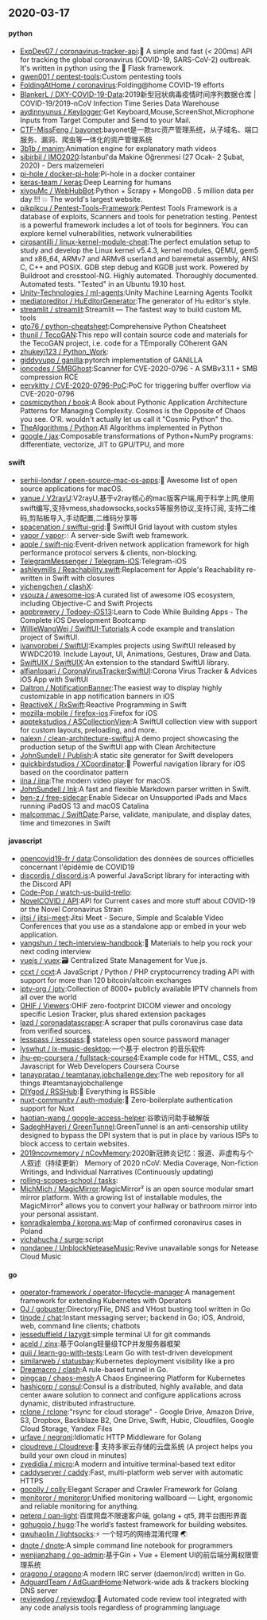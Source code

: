 ## 2020-03-17

#### python
* [ExpDev07 / coronavirus-tracker-api](https://github.com/ExpDev07/coronavirus-tracker-api):🦠 A simple and fast (< 200ms) API for tracking the global coronavirus (COVID-19, SARS-CoV-2) outbreak. It's written in python using the
🍼
Flask framework.
* [gwen001 / pentest-tools](https://github.com/gwen001/pentest-tools):Custom pentesting tools
* [FoldingAtHome / coronavirus](https://github.com/FoldingAtHome/coronavirus):Folding@home COVID-19 efforts
* [BlankerL / DXY-COVID-19-Data](https://github.com/BlankerL/DXY-COVID-19-Data):2019新型冠状病毒疫情时间序列数据仓库 | COVID-19/2019-nCoV Infection Time Series Data Warehouse
* [aydinnyunus / Keylogger](https://github.com/aydinnyunus/Keylogger):Get Keyboard,Mouse,ScreenShot,Microphone Inputs from Target Computer and Send to your Mail.
* [CTF-MissFeng / bayonet](https://github.com/CTF-MissFeng/bayonet):bayonet是一款src资产管理系统，从子域名、端口服务、漏洞、爬虫等一体化的资产管理系统
* [3b1b / manim](https://github.com/3b1b/manim):Animation engine for explanatory math videos
* [sibirbil / IMO2020](https://github.com/sibirbil/IMO2020):İstanbul'da Makine Öğrenmesi (27 Ocak- 2 Şubat, 2020) - Ders malzemeleri
* [pi-hole / docker-pi-hole](https://github.com/pi-hole/docker-pi-hole):Pi-hole in a docker container
* [keras-team / keras](https://github.com/keras-team/keras):Deep Learning for humans
* [xiyouMc / WebHubBot](https://github.com/xiyouMc/WebHubBot):Python + Scrapy + MongoDB . 5 million data per day !!!
💥
The world's largest website.
* [pikpikcu / Pentest-Tools-Framework](https://github.com/pikpikcu/Pentest-Tools-Framework):Pentest Tools Framework is a database of exploits, Scanners and tools for penetration testing. Pentest is a powerful framework includes a lot of tools for beginners. You can explore kernel vulnerabilities, network vulnerabilities
* [cirosantilli / linux-kernel-module-cheat](https://github.com/cirosantilli/linux-kernel-module-cheat):The perfect emulation setup to study and develop the Linux kernel v5.4.3, kernel modules, QEMU, gem5 and x86_64, ARMv7 and ARMv8 userland and baremetal assembly, ANSI C, C++ and POSIX. GDB step debug and KGDB just work. Powered by Buildroot and crosstool-NG. Highly automated. Thoroughly documented. Automated tests. "Tested" in an Ubuntu 19.10 host.
* [Unity-Technologies / ml-agents](https://github.com/Unity-Technologies/ml-agents):Unity Machine Learning Agents Toolkit
* [mediatoreditor / HuEditorGenerator](https://github.com/mediatoreditor/HuEditorGenerator):The generator of Hu editor's style.
* [streamlit / streamlit](https://github.com/streamlit/streamlit):Streamlit — The fastest way to build custom ML tools
* [gto76 / python-cheatsheet](https://github.com/gto76/python-cheatsheet):Comprehensive Python Cheatsheet
* [thunil / TecoGAN](https://github.com/thunil/TecoGAN):This repo will contain source code and materials for the TecoGAN project, i.e. code for a TEmporally COherent GAN
* [zhukeyi123 / Python_Work](https://github.com/zhukeyi123/Python_Work):
* [giddyyupp / ganilla](https://github.com/giddyyupp/ganilla):pytorch implementation of GANILLA
* [ioncodes / SMBGhost](https://github.com/ioncodes/SMBGhost):Scanner for CVE-2020-0796 - A SMBv3.1.1 + SMB compression RCE
* [eerykitty / CVE-2020-0796-PoC](https://github.com/eerykitty/CVE-2020-0796-PoC):PoC for triggering buffer overflow via CVE-2020-0796
* [cosmicpython / book](https://github.com/cosmicpython/book):A Book about Pythonic Application Architecture Patterns for Managing Complexity. Cosmos is the Opposite of Chaos you see. O'R. wouldn't actually let us call it "Cosmic Python" tho.
* [TheAlgorithms / Python](https://github.com/TheAlgorithms/Python):All Algorithms implemented in Python
* [google / jax](https://github.com/google/jax):Composable transformations of Python+NumPy programs: differentiate, vectorize, JIT to GPU/TPU, and more

#### swift
* [serhii-londar / open-source-mac-os-apps](https://github.com/serhii-londar/open-source-mac-os-apps):🚀
Awesome list of open source applications for macOS.
* [yanue / V2rayU](https://github.com/yanue/V2rayU):V2rayU,基于v2ray核心的mac版客户端,用于科学上网,使用swift编写,支持vmess,shadowsocks,socks5等服务协议,支持订阅, 支持二维码,剪贴板导入,手动配置,二维码分享等
* [spacenation / swiftui-grid](https://github.com/spacenation/swiftui-grid):🚀
SwiftUI Grid layout with custom styles
* [vapor / vapor](https://github.com/vapor/vapor):💧
A server-side Swift web framework.
* [apple / swift-nio](https://github.com/apple/swift-nio):Event-driven network application framework for high performance protocol servers & clients, non-blocking.
* [TelegramMessenger / Telegram-iOS](https://github.com/TelegramMessenger/Telegram-iOS):Telegram-iOS
* [ashleymills / Reachability.swift](https://github.com/ashleymills/Reachability.swift):Replacement for Apple's Reachability re-written in Swift with closures
* [yichengchen / clashX](https://github.com/yichengchen/clashX):
* [vsouza / awesome-ios](https://github.com/vsouza/awesome-ios):A curated list of awesome iOS ecosystem, including Objective-C and Swift Projects
* [appbrewery / Todoey-iOS13](https://github.com/appbrewery/Todoey-iOS13):Learn to Code While Building Apps - The Complete iOS Development Bootcamp
* [WillieWangWei / SwiftUI-Tutorials](https://github.com/WillieWangWei/SwiftUI-Tutorials):A code example and translation project of SwiftUI.
* [ivanvorobei / SwiftUI](https://github.com/ivanvorobei/SwiftUI):Examples projects using SwiftUI released by WWDC2019. Include Layout, UI, Animations, Gestures, Draw and Data.
* [SwiftUIX / SwiftUIX](https://github.com/SwiftUIX/SwiftUIX):An extension to the standard SwiftUI library.
* [alfianlosari / CoronaVirusTrackerSwiftUI](https://github.com/alfianlosari/CoronaVirusTrackerSwiftUI):Corona Virus Tracker & Advices iOS App with SwiftUI
* [Daltron / NotificationBanner](https://github.com/Daltron/NotificationBanner):The easiest way to display highly customizable in app notification banners in iOS
* [ReactiveX / RxSwift](https://github.com/ReactiveX/RxSwift):Reactive Programming in Swift
* [mozilla-mobile / firefox-ios](https://github.com/mozilla-mobile/firefox-ios):Firefox for iOS
* [apptekstudios / ASCollectionView](https://github.com/apptekstudios/ASCollectionView):A SwiftUI collection view with support for custom layouts, preloading, and more.
* [nalexn / clean-architecture-swiftui](https://github.com/nalexn/clean-architecture-swiftui):A demo project showcasing the production setup of the SwiftUI app with Clean Architecture
* [JohnSundell / Publish](https://github.com/JohnSundell/Publish):A static site generator for Swift developers
* [quickbirdstudios / XCoordinator](https://github.com/quickbirdstudios/XCoordinator):🎌
Powerful navigation library for iOS based on the coordinator pattern
* [iina / iina](https://github.com/iina/iina):The modern video player for macOS.
* [JohnSundell / Ink](https://github.com/JohnSundell/Ink):A fast and flexible Markdown parser written in Swift.
* [ben-z / free-sidecar](https://github.com/ben-z/free-sidecar):Enable Sidecar on Unsupported iPads and Macs running iPadOS 13 and macOS Catalina
* [malcommac / SwiftDate](https://github.com/malcommac/SwiftDate):Parse, validate, manipulate, and display dates, time and timezones in Swift

#### javascript
* [opencovid19-fr / data](https://github.com/opencovid19-fr/data):Consolidation des données de sources officielles concernant l'épidémie de COVID19
* [discordjs / discord.js](https://github.com/discordjs/discord.js):A powerful JavaScript library for interacting with the Discord API
* [Code-Pop / watch-us-build-trello](https://github.com/Code-Pop/watch-us-build-trello):
* [NovelCOVID / API](https://github.com/NovelCOVID/API):API for Current cases and more stuff about COVID-19 or the Novel Coronavirus Strain
* [jitsi / jitsi-meet](https://github.com/jitsi/jitsi-meet):Jitsi Meet - Secure, Simple and Scalable Video Conferences that you use as a standalone app or embed in your web application.
* [yangshun / tech-interview-handbook](https://github.com/yangshun/tech-interview-handbook):💯
Materials to help you rock your next coding interview
* [vuejs / vuex](https://github.com/vuejs/vuex):🗃️
Centralized State Management for Vue.js.
* [ccxt / ccxt](https://github.com/ccxt/ccxt):A JavaScript / Python / PHP cryptocurrency trading API with support for more than 120 bitcoin/altcoin exchanges
* [iptv-org / iptv](https://github.com/iptv-org/iptv):Collection of 8000+ publicly available IPTV channels from all over the world
* [OHIF / Viewers](https://github.com/OHIF/Viewers):OHIF zero-footprint DICOM viewer and oncology specific Lesion Tracker, plus shared extension packages
* [lazd / coronadatascraper](https://github.com/lazd/coronadatascraper):A scraper that pulls coronavirus case data from verified sources.
* [lesspass / lesspass](https://github.com/lesspass/lesspass):🔑
stateless open source password manager
* [lyswhut / lx-music-desktop](https://github.com/lyswhut/lx-music-desktop):一个基于 electron 的音乐软件
* [jhu-ep-coursera / fullstack-course4](https://github.com/jhu-ep-coursera/fullstack-course4):Example code for HTML, CSS, and Javascript for Web Developers Coursera Course
* [tanaypratap / teamtanay.jobchallenge.dev](https://github.com/tanaypratap/teamtanay.jobchallenge.dev):The web repository for all things #teamtanayjobchallenge
* [DIYgod / RSSHub](https://github.com/DIYgod/RSSHub):🍰
Everything is RSSible
* [nuxt-community / auth-module](https://github.com/nuxt-community/auth-module):🔑
Zero-boilerplate authentication support for Nuxt
* [haotian-wang / google-access-helper](https://github.com/haotian-wang/google-access-helper):谷歌访问助手破解版
* [SadeghHayeri / GreenTunnel](https://github.com/SadeghHayeri/GreenTunnel):GreenTunnel is an anti-censorship utility designed to bypass the DPI system that is put in place by various ISPs to block access to certain websites.
* [2019ncovmemory / nCovMemory](https://github.com/2019ncovmemory/nCovMemory):2020新冠肺炎记忆：报道、非虚构与个人叙述（持续更新） Memory of 2020 nCoV: Media Coverage, Non-fiction Writings, and Individual Narratives (Continuously updating)
* [rolling-scopes-school / tasks](https://github.com/rolling-scopes-school/tasks):
* [MichMich / MagicMirror](https://github.com/MichMich/MagicMirror):MagicMirror² is an open source modular smart mirror platform. With a growing list of installable modules, the MagicMirror² allows you to convert your hallway or bathroom mirror into your personal assistant.
* [konradkalemba / korona.ws](https://github.com/konradkalemba/korona.ws):Map of confirmed coronavirus cases in Poland
* [yichahucha / surge](https://github.com/yichahucha/surge):script
* [nondanee / UnblockNeteaseMusic](https://github.com/nondanee/UnblockNeteaseMusic):Revive unavailable songs for Netease Cloud Music

#### go
* [operator-framework / operator-lifecycle-manager](https://github.com/operator-framework/operator-lifecycle-manager):A management framework for extending Kubernetes with Operators
* [OJ / gobuster](https://github.com/OJ/gobuster):Directory/File, DNS and VHost busting tool written in Go
* [tinode / chat](https://github.com/tinode/chat):Instant messaging server; backend in Go; iOS, Android, web, command line clients; chatbots
* [jesseduffield / lazygit](https://github.com/jesseduffield/lazygit):simple terminal UI for git commands
* [aceld / zinx](https://github.com/aceld/zinx):基于Golang轻量级TCP并发服务器框架
* [quii / learn-go-with-tests](https://github.com/quii/learn-go-with-tests):Learn Go with test-driven development
* [similarweb / statusbay](https://github.com/similarweb/statusbay):Kubernetes deployment visibility like a pro
* [Dreamacro / clash](https://github.com/Dreamacro/clash):A rule-based tunnel in Go.
* [pingcap / chaos-mesh](https://github.com/pingcap/chaos-mesh):A Chaos Engineering Platform for Kubernetes
* [hashicorp / consul](https://github.com/hashicorp/consul):Consul is a distributed, highly available, and data center aware solution to connect and configure applications across dynamic, distributed infrastructure.
* [rclone / rclone](https://github.com/rclone/rclone):"rsync for cloud storage" - Google Drive, Amazon Drive, S3, Dropbox, Backblaze B2, One Drive, Swift, Hubic, Cloudfiles, Google Cloud Storage, Yandex Files
* [urfave / negroni](https://github.com/urfave/negroni):Idiomatic HTTP Middleware for Golang
* [cloudreve / Cloudreve](https://github.com/cloudreve/Cloudreve):🌈
支持多家云存储的云盘系统 (A project helps you build your own cloud in minutes)
* [zyedidia / micro](https://github.com/zyedidia/micro):A modern and intuitive terminal-based text editor
* [caddyserver / caddy](https://github.com/caddyserver/caddy):Fast, multi-platform web server with automatic HTTPS
* [gocolly / colly](https://github.com/gocolly/colly):Elegant Scraper and Crawler Framework for Golang
* [monitoror / monitoror](https://github.com/monitoror/monitoror):Unified monitoring wallboard — Light, ergonomic and reliable monitoring for anything.
* [peterq / pan-light](https://github.com/peterq/pan-light):百度网盘不限速客户端, golang + qt5, 跨平台图形界面
* [gohugoio / hugo](https://github.com/gohugoio/hugo):The world’s fastest framework for building websites.
* [gwuhaolin / lightsocks](https://github.com/gwuhaolin/lightsocks):⚡️
一个轻巧的网络混淆代理
🌏
* [dnote / dnote](https://github.com/dnote/dnote):A simple command line notebook for programmers
* [wenjianzhang / go-admin](https://github.com/wenjianzhang/go-admin):基于Gin + Vue + Element UI的前后端分离权限管理系统
* [oragono / oragono](https://github.com/oragono/oragono):A modern IRC server (daemon/ircd) written in Go.
* [AdguardTeam / AdGuardHome](https://github.com/AdguardTeam/AdGuardHome):Network-wide ads & trackers blocking DNS server
* [reviewdog / reviewdog](https://github.com/reviewdog/reviewdog):🐶
Automated code review tool integrated with any code analysis tools regardless of programming language
